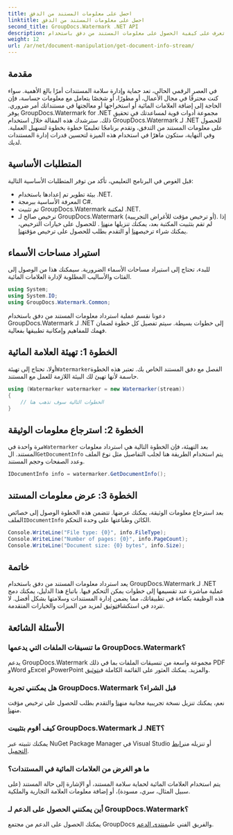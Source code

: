 ```yaml
---
title: احصل على معلومات المستند من الدفق
linktitle: احصل على معلومات المستند من الدفق
second_title: GroupDocs.Watermark .NET API
description: تعرف على كيفية الحصول على معلومات المستند من دفق باستخدام GroupDocs.Watermark لـ .NET باستخدام هذا الدليل التفصيلي خطوة بخطوة. قدرات إدارة المستندات الخاصة بك دون عناء.
weight: 12
url: /ar/net/document-manipulation/get-document-info-stream/
---
```

## مقدمة
في العصر الرقمي الحالي، تعد حماية وإدارة سلامة المستندات أمرًا بالغ الأهمية. سواء كنت محترفًا في مجال الأعمال، أو مطورًا، أو شخصًا يتعامل مع معلومات حساسة، فإن الحاجة إلى إضافة العلامات المائية أو استخراجها أو معالجتها في مستنداتك أمر ضروري. يوفر GroupDocs.Watermark for .NET مجموعة أدوات قوية لمساعدتك في تحقيق ذلك. سترشدك هذه المقالة خلال استخدام GroupDocs.Watermark لـ .NET للحصول على معلومات المستند من التدفق، وتقدم برنامجًا تعليميًا خطوة بخطوة لتسهيل العملية. وفي النهاية، ستكون ماهرًا في استخدام هذه الميزة لتحسين قدرات إدارة المستندات لديك.
## المتطلبات الأساسية
قبل الغوص في البرنامج التعليمي، تأكد من توفر المتطلبات الأساسية التالية:
- بيئة تطوير تم إعدادها باستخدام .NET.
- المعرفة الأساسية ببرمجة C#.
- تم تثبيت GroupDocs.Watermark لمكتبة .NET.
- ترخيص صالح لـ GroupDocs.Watermark (أو ترخيص مؤقت للأغراض التجريبية).
 إذا لم تقم بتثبيت المكتبة بعد، يمكنك تنزيلها من[هنا](https://releases.groupdocs.com/Watermark/net/) . للحصول على خيارات الترخيص، يمكنك شراء ترخيص[هنا](https://purchase.groupdocs.com/buy) أو التقدم بطلب للحصول على ترخيص مؤقت[هنا](https://purchase.groupdocs.com/temporary-license/).
## استيراد مساحات الأسماء
للبدء، تحتاج إلى استيراد مساحات الأسماء الضرورية. سيمكنك هذا من الوصول إلى الفئات والأساليب المطلوبة لإدارة العلامات المائية.
```csharp
using System;
using System.IO;
using GroupDocs.Watermark.Common;
```
دعونا نقسم عملية استرداد معلومات المستند من دفق باستخدام GroupDocs.Watermark لـ .NET إلى خطوات بسيطة. سيتم تفصيل كل خطوة لضمان فهمك للمفاهيم وإمكانية تطبيقها بفعالية.
## الخطوة 1: تهيئة العلامة المائية
 أولا، تحتاج إلى تهيئة`Watermarker`الفصل مع دفق المستند الخاص بك. تعتبر هذه الخطوة حاسمة لأنها تهيئ لك البيئة اللازمة للعمل مع المستند.
```csharp
using (Watermarker watermarker = new Watermarker(stream))
{
    // الخطوات التالية سوف تذهب هنا
}
```
## الخطوة 2: استرجاع معلومات الوثيقة
 مرة واحدة في`Watermarker` بعد التهيئة، فإن الخطوة التالية هي استرداد معلومات المستند. ال`GetDocumentInfo` يتم استخدام الطريقة هنا لجلب التفاصيل مثل نوع الملف وعدد الصفحات وحجم المستند.
```csharp
IDocumentInfo info = watermarker.GetDocumentInfo();
```
## الخطوة 3: عرض معلومات المستند
 بعد استرجاع معلومات الوثيقة، يمكنك عرضها. تتضمن هذه الخطوة الوصول إلى خصائص الملف`IDocumentInfo` الكائن وطباعتها على وحدة التحكم.
```csharp
Console.WriteLine("File type: {0}", info.FileType);
Console.WriteLine("Number of pages: {0}", info.PageCount);
Console.WriteLine("Document size: {0} bytes", info.Size);
```

## خاتمة
 يعد استرداد معلومات المستند من دفق باستخدام GroupDocs.Watermark لـ .NET عملية مباشرة عند تقسيمها إلى خطوات يمكن التحكم فيها. باتباع هذا الدليل، يمكنك دمج هذه الوظيفة بكفاءة في تطبيقاتك، مما يضمن إدارة المستندات وسلامتها بشكل أفضل. لا تتردد في استكشاف[توثيق](https://tutorials.groupdocs.com/Watermark/net/) لمزيد من الميزات والخيارات المتقدمة.
## الأسئلة الشائعة
### ما تنسيقات الملفات التي يدعمها GroupDocs.Watermark؟
 يدعم GroupDocs.Watermark مجموعة واسعة من تنسيقات الملفات بما في ذلك PDF وWord وExcel وPowerPoint والمزيد. يمكنك العثور على القائمة الكاملة في[توثيق](https://tutorials.groupdocs.com/Watermark/net/).
### هل يمكنني تجربة GroupDocs.Watermark قبل الشراء؟
 نعم، يمكنك تنزيل نسخة تجريبية مجانية من[هنا](https://releases.groupdocs.com/) والتقدم بطلب للحصول على ترخيص مؤقت من[هنا](https://purchase.groupdocs.com/temporary-license/).
### كيف أقوم بتثبيت GroupDocs.Watermark لـ .NET؟
 يمكنك تثبيته عبر NuGet Package Manager في Visual Studio أو تنزيله من[رابط التحميل](https://releases.groupdocs.com/Watermark/net/).
### ما هو الغرض من العلامات المائية في المستندات؟
يتم استخدام العلامات المائية لحماية سلامة المستند، أو الإشارة إلى حالة المستند (على سبيل المثال، سري، مسودة)، أو إضافة معلومات العلامة التجارية والملكية.
### أين يمكنني الحصول على الدعم لـ GroupDocs.Watermark؟
 يمكنك الحصول على الدعم من مجتمع GroupDocs والفريق الفني على[منتدى الدعم](https://forum.groupdocs.com/c/watermark/19).
